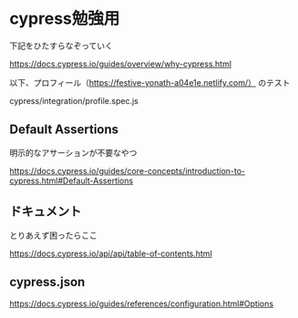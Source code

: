 # cypress勉強用

下記をひたすらなぞっていく

https://docs.cypress.io/guides/overview/why-cypress.html

以下、プロフィール（https://festive-yonath-a04e1e.netlify.com/） のテスト

cypress/integration/profile.spec.js

## Default Assertions

明示的なアサーションが不要なやつ

https://docs.cypress.io/guides/core-concepts/introduction-to-cypress.html#Default-Assertions

## ドキュメント

とりあえず困ったらここ

https://docs.cypress.io/api/api/table-of-contents.html

## cypress.json

https://docs.cypress.io/guides/references/configuration.html#Options